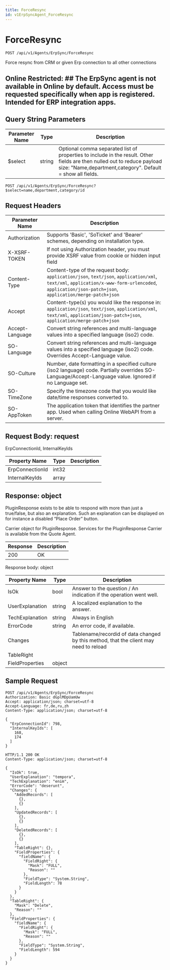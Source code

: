 ```yaml
---
title: ForceResync
id: v1ErpSyncAgent_ForceResync
---
```


# ForceResync

```http
POST /api/v1/Agents/ErpSync/ForceResync
```

Force resync from CRM or given Erp connection to all other connections



## Online Restricted: ## The ErpSync agent is not available in Online by default. Access must be requested specifically when app is registered. Intended for ERP integration apps.





## Query String Parameters

| Parameter Name | Type |  Description |
|----------------|------|--------------|
| $select | string |  Optional comma separated list of properties to include in the result. Other fields are then nulled out to reduce payload size: "Name,department,category". Default = show all fields. |

```http
POST /api/v1/Agents/ErpSync/ForceResync?$select=name,department,category/id
```


## Request Headers

| Parameter Name | Description |
|----------------|-------------|
| Authorization  | Supports 'Basic', 'SoTicket' and 'Bearer' schemes, depending on installation type. |
| X-XSRF-TOKEN   | If not using Authorization header, you must provide XSRF value from cookie or hidden input field |
| Content-Type | Content-type of the request body: `application/json`, `text/json`, `application/xml`, `text/xml`, `application/x-www-form-urlencoded`, `application/json-patch+json`, `application/merge-patch+json` |
| Accept         | Content-type(s) you would like the response in: `application/json`, `text/json`, `application/xml`, `text/xml`, `application/json-patch+json`, `application/merge-patch+json` |
| Accept-Language | Convert string references and multi-language values into a specified language (iso2) code. |
| SO-Language | Convert string references and multi-language values into a specified language (iso2) code. Overrides Accept-Language value. |
| SO-Culture | Number, date formatting in a specified culture (iso2 language) code. Partially overrides SO-Language/Accept-Language value. Ignored if no Language set. |
| SO-TimeZone | Specify the timezone code that you would like date/time responses converted to. |
| SO-AppToken | The application token that identifies the partner app. Used when calling Online WebAPI from a server. |

## Request Body: request  

ErpConnectionId, InternalKeyIds 

| Property Name | Type |  Description |
|----------------|------|--------------|
| ErpConnectionId | int32 |  |
| InternalKeyIds | array |  |


## Response: object

PluginResponse exists to be able to respond with more than just a true/false, but also an explanation. Such an explanation can be displayed on for instance a disabled “Place Order” button.



Carrier object for PluginResponse.
Services for the PluginResponse Carrier is available from the <see cref="T:SuperOffice.CRM.Services.IQuoteAgent">Quote Agent</see>.

| Response | Description |
|----------------|-------------|
| 200 | OK |

Response body: object

| Property Name | Type |  Description |
|----------------|------|--------------|
| IsOk | bool | Answer to the question / An indication if the operation went well. |
| UserExplanation | string | A localized explanation to the answer. |
| TechExplanation | string | Always in English |
| ErrorCode | string | An error code, if available. |
| Changes |  | Tablename/recordid of data changed by this method, that the client may need to reload |
| TableRight |  |  |
| FieldProperties | object |  |

## Sample Request

```http!
POST /api/v1/Agents/ErpSync/ForceResync
Authorization: Basic dGplMDpUamUw
Accept: application/json; charset=utf-8
Accept-Language: fr,de,ru,zh
Content-Type: application/json; charset=utf-8

{
  "ErpConnectionId": 798,
  "InternalKeyIds": [
    168,
    174
  ]
}
```

```http_
HTTP/1.1 200 OK
Content-Type: application/json; charset=utf-8

{
  "IsOk": true,
  "UserExplanation": "tempora",
  "TechExplanation": "enim",
  "ErrorCode": "deserunt",
  "Changes": {
    "AddedRecords": [
      {},
      {}
    ],
    "UpdatedRecords": [
      {},
      {}
    ],
    "DeletedRecords": [
      {},
      {}
    ],
    "TableRight": {},
    "FieldProperties": {
      "fieldName": {
        "FieldRight": {
          "Mask": "FULL",
          "Reason": ""
        },
        "FieldType": "System.String",
        "FieldLength": 78
      }
    }
  },
  "TableRight": {
    "Mask": "Delete",
    "Reason": ""
  },
  "FieldProperties": {
    "fieldName": {
      "FieldRight": {
        "Mask": "FULL",
        "Reason": ""
      },
      "FieldType": "System.String",
      "FieldLength": 594
    }
  }
}
```